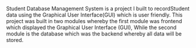 Student Database Management System is a project I built to recordStudent data using the Graphical User Interface(GUI) which is user friendly. 
This project was built in two modules whereby the first module was frontend which displayed the Graphical User Interface (GUI), While the second module is the database which was the backend whereby all data will be stored. 

